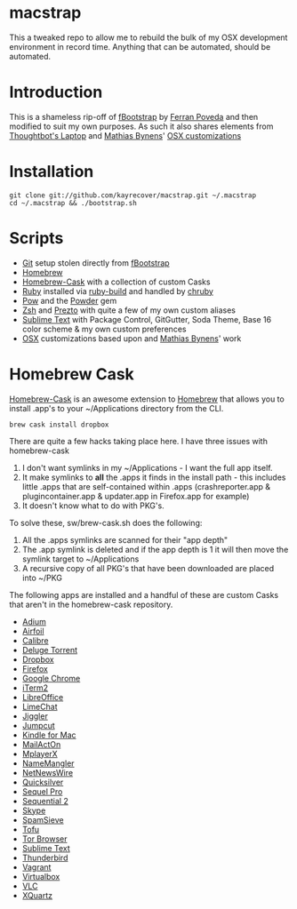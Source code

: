 macstrap
========

This a tweaked repo to allow me to rebuild the bulk of my OSX development 
environment in record time.  Anything that can be automated, should be 
automated.

Introduction
============
This is a shameless rip-off of [fBootstrap](https://github.com/fbeeper/fBootstrap)
by [Ferran Poveda](https://github.com/fbeeper) and then modified to suit my own
purposes.  As such it also shares elements from [Thoughtbot's Laptop](https://github.com/thoughtbot/laptop)
and [Mathias Bynens](https://github.com/mathiasbynens/)' [OSX customizations](https://github.com/mathiasbynens/dotfiles/blob/master/.osx)

Installation
============
    git clone git://github.com/kayrecover/macstrap.git ~/.macstrap 
    cd ~/.macstrap && ./bootstrap.sh

Scripts
=======
* [Git](http://git-scm.com/‎) setup stolen directly from [fBootstrap](https://github.com/fbeeper/fBootstrap)
* [Homebrew](http://mxcl.github.com/homebrew/)
* [Homebrew-Cask](https://github.com/phinze/homebrew-cask) with a collection of custom Casks
* [Ruby](http://www.ruby-lang.org/‎) installed via [ruby-build](https://github.com/sstephenson/ruby-build) and handled by [chruby](https://github.com/postmodern/chruby)
* [Pow](http://pow.cx/) and the [Powder](https://github.com/Rodreegez/powder‎) gem
* [Zsh](http://www.zsh.org/) and [Prezto](https://github.com/sorin-ionescu/prezto) with quite a few of my own custom aliases
* [Sublime Text](http://www.sublimetext.com/‎) with Package Control, GitGutter, Soda Theme, Base 16 color scheme & my own custom preferences
* [OSX](https://github.com/mathiasbynens/dotfiles/blob/master/.osx) customizations based upon and [Mathias Bynens](https://github.com/mathiasbynens/)' work

Homebrew Cask
=============
[Homebrew-Cask](https://github.com/phinze/homebrew-cask) is an awesome
extension to [Homebrew](http://mxcl.github.com/homebrew/) that allows you to 
install .app's to your ~/Applications directory from the CLI.

    brew cask install dropbox

There are quite a few hacks taking place here.  I have three issues with
homebrew-cask

1. I don't want symlinks in my ~/Applications - I want the full app itself.
2. It make symlinks to **all** the .apps it finds in the install path - this includes little .apps that are self-contained within .apps (crashreporter.app & plugincontainer.app & updater.app in Firefox.app for example)
3. It doesn't know what to do with PKG's.

To solve these, sw/brew-cask.sh does the following:

1. All the .apps symlinks are scanned for their "app depth"
2. The .app symlink is deleted and if the app depth is 1 it will then move the symlink target to ~/Applications
3. A recursive copy of all PKG's that have been downloaded are placed into ~/PKG

The following apps are installed and a handful of these are custom Casks that
aren't in the homebrew-cask repository.
* [Adium](http://adium.im/‎)
* [Airfoil](http://www.rogueamoeba.com/airfoil/‎)
* [Calibre](http://calibre-ebook.com/‎)
* [Deluge Torrent](http://deluge-torrent.org/‎)
* [Dropbox](http://www.dropbox.com)
* [Firefox](http://www.mozilla.org/en-US/firefox/new/‎)
* [Google Chrome](http://www.google.com/chrome/‎)
* [iTerm2](http://www.iterm2.com‎/)
* [LibreOffice](http://www.libreoffice.org)
* [LimeChat](http://limechat.net/mac/‎)
* [Jiggler](http://www.sticksoftware.com/software/Jiggler.html‎)
* [Jumpcut](http://jumpcut.sourceforge.net/‎)
* [Kindle for Mac](http://www.amazon.com/kindle)
* [MailActOn](http://www.indev.ca/MailActOn.html‎)
* [MplayerX](http://mplayerx.org/‎)
* [NameMangler](http://manytricks.com/namemangler/‎)
* [NetNewsWire](http://netnewswireapp.com/‎)
* [Quicksilver](http://qsapp.com/)
* [Sequel Pro](http://www.sequelpro.com/)
* [Sequential 2](http://sequentialx.com)
* [Skype](http://www.skype.com/‎)
* [SpamSieve](http://c-command.com/spamsieve/‎)
* [Tofu](http://amarsagoo.info/tofu/‎)
* [Tor Browser](https://www.torproject.org/projects/torbrowser.html.en‎)
* [Sublime Text](http://www.sublimetext.com/‎)
* [Thunderbird](https://www.mozilla.org/en-US/thunderbird/‎)
* [Vagrant](http://www.vagrantup.com/‎)
* [Virtualbox](https://www.virtualbox.org/‎)
* [VLC](http://www.videolan.org/)
* [XQuartz](http://xquartz.macosforge.org/‎)

